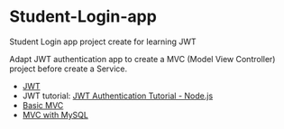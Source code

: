 # Student-Login-app
Student Login app project create for learning JWT

Adapt JWT authentication app to create a MVC (Model View Controller) project before create a Service.

- [JWT](jwt.io) 
- JWT tutorial: [JWT Authentication Tutorial - Node.js](https://www.youtube.com/watch?v=mbsmsi7l3r4&t=16s)
- [Basic MVC](https://www.sitepoint.com/node-js-mvc-application/)
- [MVC with MySQL](https://www.codementor.io/@julieisip/learn-rest-api-using-express-js-and-mysql-db-ldflyx8g2)
